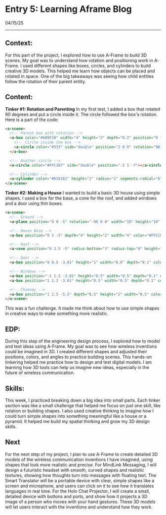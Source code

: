 # **Entry 5: Learning Aframe Blog**

04/15/25

---

## **Context:**
For this part of the project, I explored how to use A-Frame to build 3D scenes. My goal was to understand how rotation and positioning work in A-Frame. I used different shapes like boxes, circles, and cylinders to build creative 3D models. This helped me learn how objects can be placed and rotated in space. One of the big takeaways was seeing how child entities follow the rotation of their parent entity.

## **Content:**
**Tinker #1: Rotation and Parenting**
In my first test, I added a box that rotated 90 degrees and put a circle inside it. The circle followed the box's rotation. Here is a part of the code:

```html
<a-scene>
  <!-- Parent box with rotation -->
  <a-box color="#689F38" width="4" height="2" depth="0.2" position="0 1 -7" rotation="90 0 0">
    <!-- Circle inside the box -->
    <a-circle color="#333" side="double" position="2 0 0" rotation="90 0 0"></a-circle>
  </a-box>

  <!-- Another circle -->
  <a-circle color="#FFC107" side="double" position="-2 1 -7"></a-circle>

  <!-- Cylinder -->
  <a-cylinder color="#616161" height="2" radius="2" segments-radial="6" open-ended="true" side="double"></a-cylinder>
</a-scene>
```


**Tinker #2: Making a House**
I wanted to build a basic 3D house using simple shapes. I used a box for the base, a cone for the roof, and added windows and a door using thin boxes.

```html
<a-scene>
  <!-- Ground -->
  <a-plane position="0 0 -5" rotation="-90 0 0" width="10" height="10" color="#AED581"></a-plane>

  <!-- House Base -->
  <a-box position="0 1 -5" depth="4" height="2" width="4" color="#FFCC80"></a-box>

  <!-- Roof -->
  <a-cone position="0 2.5 -5" radius-bottom="3" radius-top="0" height="1" color="#8D6E63"></a-cone>

  <!-- Door -->
  <a-box position="0 0.5 -3.01" height="1" width="0.8" depth="0.1" color="#5D4037"></a-box>

  <!-- Windows -->
  <a-box position="-1 1.2 -3.01" height="0.5" width="0.5" depth="0.1" color="#90CAF9"></a-box>
  <a-box position="1 1.2 -3.01" height="0.5" width="0.5" depth="0.1" color="#90CAF9"></a-box>

  <!-- Chimney -->
  <a-box position="1 2.5 -5.5" depth="0.5" height="2" width="0.5" color="#BCAAA4"></a-box>
</a-scene>
```

This was a fun challenge. It made me think about how to use simple shapes in creative ways to make something more realistic.

## **EDP:**
During this step of the engineering design process, I explored how to model and test ideas using A-Frame. My goal was to see how wireless inventions could be imagined in 3D. I created different shapes and adjusted their positions, colors, and angles to practice building scenes. This hands-on tinkering helped me practice how to design and test digital models. I am learning how 3D tools can help us imagine new ideas, especially in the future of wireless communication.

## **Skills:**
This week, I practiced breaking down a big idea into small parts. Each tinker section was like a small challenge that helped me focus on just one skill, like rotation or building shapes. I also used creative thinking to imagine how I could turn simple shapes into something meaningful like a house or a pyramid. It helped me build my spatial thinking and grow my 3D design skills.

## **Next**
For the next step of my project, I plan to use A-Frame to create detailed 3D models of the wireless communication inventions I have imagined, using shapes that look more realistic and precise. For MindLink Messaging, I will design a futuristic headset with smooth, curved shapes and realistic textures, showing how thoughts turn into messages with floating text. The Smart Translator will be a portable device with clear, simple shapes like a screen and microphone, and users can click on it to see how it translates languages in real time. For the Holo Chat Projector, I will create a small, detailed device with buttons and ports, and show how it projects a 3D image of a person who moves with your hand gestures. These 3D models will let users interact with the inventions and understand how they work.
